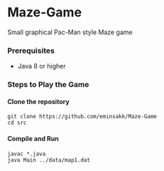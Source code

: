 # Maze-Game
Small graphical Pac-Man style Maze game

### Prerequisites

* Java 8 or higher


### Steps to Play the Game

#### Clone the repository 
    git clone https://github.com/eminsakk/Maze-Game
    cd src
#### Compile and Run
    javac *.java
    java Main ../data/map1.dat






